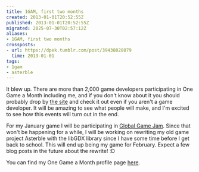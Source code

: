```yaml
---
title: 1GAM, first two months
created: 2013-01-01T20:52:55Z
published: 2013-01-01T20:52:55Z
migrated: 2025-07-30T02:57:12Z
aliases:
- 1GAM, first two months
crossposts:
- url: https://dpek.tumblr.com/post/39438028079
  time: 2013-01-01
tags:
- 1gam
- asterble
---
```


It blew up. There are more than 2,000 game developers participating in One Game a Month including me, and if you don't know about it you should probably drop by [the site](http://www.onegameamonth.com/) and check it out even if you aren't a game developer. It will be amazing to see what people will make, and I'm excited to see how this events will turn out in the end.

For my January game I will be participating in [Global Game Jam](http://www.globalgamejam.org/). Since that won't be happening for a while, I will be working on rewriting my old game project Asterble with the libGDX library since I have some time before I get back to school. This will end up being my game for February. Expect a few blog posts in the future about the rewrite! :D

You can find my One Game a Month profile page [here](http://onegameamonth.com/darwinpek).
